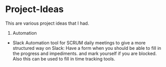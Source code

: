 # Project-Ideas
This are various project ideas that I had.


1. Automation 
- Slack Automation tool for SCRUM daily meetings to give a more structured way on Slack: Have a form when you should be able to fill in the progress and impediments. and mark yourself if you are blocked. Also this can be used to fill in time tracking tools.
